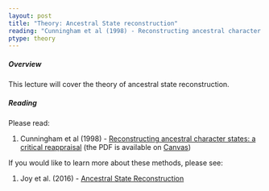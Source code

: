 ```yaml
---
layout: post
title: "Theory: Ancestral State reconstruction"
reading: "Cunningham et al (1998) - Reconstructing ancestral character states: a critical reappraisal"
ptype: theory
---
```


##### Overview

This lecture will cover the theory of ancestral state reconstruction. 

##### Reading

Please read:

1. Cunningham et al (1998) - [Reconstructing ancestral character states: a critical reappraisal](https://www.sciencedirect.com/science/article/pii/S0169534798013822) (the PDF is available on [Canvas](https://canvas.iastate.edu/courses/46870/files/4737916?module_item_id=1460720))

If you would like to learn more about these methods, please see: 

1. Joy et al. (2016) - [Ancestral State Reconstruction](http://journals.plos.org/ploscompbiol/article?id=10.1371/journal.pcbi.1004763)
